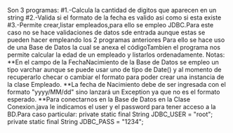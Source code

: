 Son 3 programas:
#1.-Calcula la cantidad de digitos que aparecen en un string
#2.-Valida si el formato de la fecha es valido asi como si esta existe
#3.-Permite crear,listar empleados,para ello se empleo JDBC.Para este caso no se hace validaciones de datos sde entrada aunque estas se pueden hacer empleando los 2 programas anteriores
Para ello se hace uso de una Base de Datos la cual se anexa el códigoTambien el programa nos permite calcular la edad de un empleado y listarlos ordenadamente.
Notas:
**En el campo de la FechaNacimiento de la Base de Datos se empleo un tipo varchar aunque se puede usar uno de tipo de Date() y al momento de recuperarlo checar o cambiar el formato para poder crear una instancia de la clase Empleado.
**La fecha de Nacimiento debe de ser ingresada con el formato "yyyy/MM/dd" sino lanzará un Exception ya que no es el formato esperado.
**Para conectarnos en la Base de Datos en la Clase Conexion.java le indicamos el user y el password para tener acceso a la BD.Para caso particular:
private static final String JDBC_USER = "root";
private static final String JDBC_PASS = "1234";
